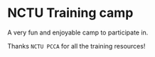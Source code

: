 # NCTU Training camp

A very fun and enjoyable camp to participate in.

Thanks `NCTU PCCA` for all the training resources!